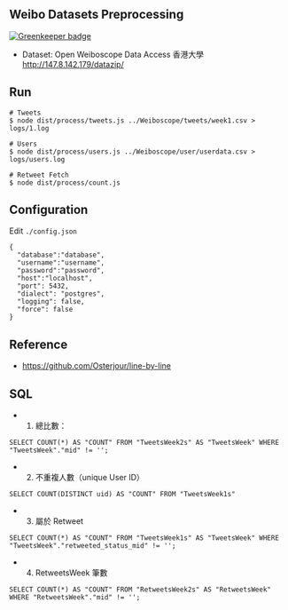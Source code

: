 ## Weibo Datasets Preprocessing

[![Greenkeeper badge](https://badges.greenkeeper.io/evenchange4/BAEIR-Weibo-Data-Preprocess.svg)](https://greenkeeper.io/)

- Dataset: Open Weiboscope Data Access 香港大學 http://147.8.142.179/datazip/

## Run

```
# Tweets
$ node dist/process/tweets.js ../Weiboscope/tweets/week1.csv > logs/1.log

# Users
$ node dist/process/users.js ../Weiboscope/user/userdata.csv > logs/users.log

# Retweet Fetch
$ node dist/process/count.js
```

## Configuration

Edit `./config.json`

```
{
  "database":"database",
  "username":"username",
  "password":"password",
  "host":"localhost",
  "port": 5432,
  "dialect": "postgres",
  "logging": false,
  "force": false
}
```

## Reference
- https://github.com/Osterjour/line-by-line

## SQL

- 1. 總比數：

```
SELECT COUNT(*) AS "COUNT" FROM "TweetsWeek2s" AS "TweetsWeek" WHERE "TweetsWeek"."mid" != '';
```

- 2. 不重複人數（unique User ID）

```
SELECT COUNT(DISTINCT uid) AS "COUNT" FROM "TweetsWeek1s"
```

- 3. 屬於 Retweet

```
SELECT COUNT(*) AS "COUNT" FROM "TweetsWeek1s" AS "TweetsWeek" WHERE "TweetsWeek"."retweeted_status_mid" != '';
```

- 4. RetweetsWeek 筆數


```
SELECT COUNT(*) AS "COUNT" FROM "RetweetsWeek2s" AS "RetweetsWeek" WHERE "RetweetsWeek"."mid" != '';
```

